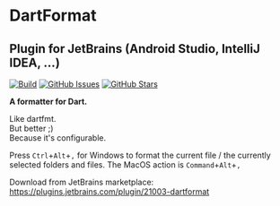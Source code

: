 # DartFormat

## Plugin for JetBrains (Android Studio, IntelliJ IDEA, ...)

[![Build](https://github.com/eggnstone/DartFormatJetbrainsPlugin/actions/workflows/gradle.yaml/badge.svg)](https://github.com/eggnstone/DartFormatJetbrainsPlugin/actions)
[![GitHub Issues](https://img.shields.io/github/issues/eggnstone/DartFormatJetbrainsPlugin.svg)](https://github.com/eggnstone/DartFormatJetbrainsPlugin/issues)
[![GitHub Stars](https://img.shields.io/github/stars/eggnstone/DartFormatJetbrainsPlugin.svg)](https://github.com/eggnstone/DartFormatJetbrainsPlugin/stargazers)

**A formatter for Dart.**

Like dartfmt.  
But better ;)  
Because it's configurable.

Press `Ctrl`+`Alt`+`,` for Windows to format the current file / the currently selected folders and files. The MacOS action is `Command`+`Alt`+`,`

Download from JetBrains marketplace:  
https://plugins.jetbrains.com/plugin/21003-dartformat
